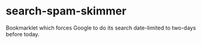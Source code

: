 # search-spam-skimmer
Bookmarklet which forces Google to do its search date-limited to two-days before today. 
